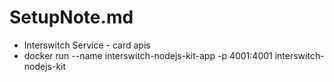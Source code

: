 # SetupNote.md

- Interswitch Service
        - card apis
- docker run --name interswitch-nodejs-kit-app -p 4001:4001 interswitch-nodejs-kit
